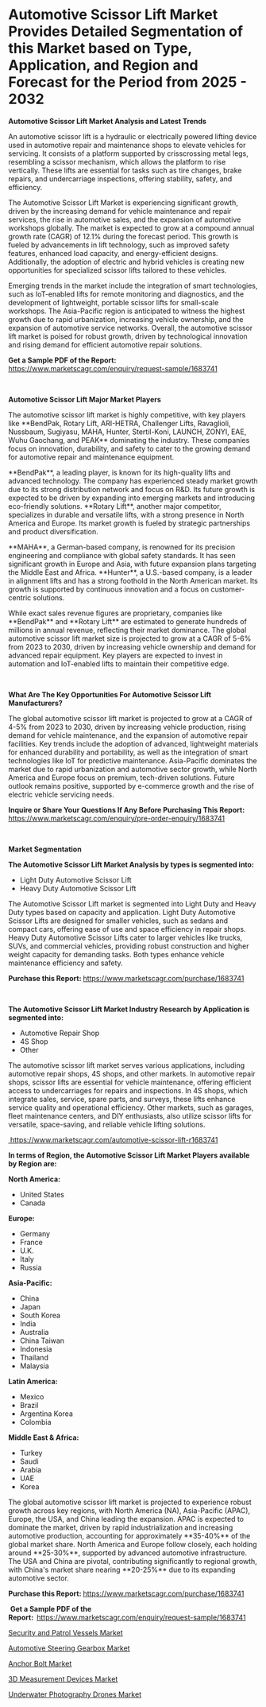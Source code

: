 <p><h1>Automotive Scissor Lift Market Provides Detailed Segmentation of this Market based on Type, Application, and Region and Forecast for the Period from 2025 - 2032</h1></p><p><strong>Automotive Scissor Lift Market Analysis and Latest Trends</strong></p>
<p><p>An automotive scissor lift is a hydraulic or electrically powered lifting device used in automotive repair and maintenance shops to elevate vehicles for servicing. It consists of a platform supported by crisscrossing metal legs, resembling a scissor mechanism, which allows the platform to rise vertically. These lifts are essential for tasks such as tire changes, brake repairs, and undercarriage inspections, offering stability, safety, and efficiency.</p><p>The Automotive Scissor Lift Market is experiencing significant growth, driven by the increasing demand for vehicle maintenance and repair services, the rise in automotive sales, and the expansion of automotive workshops globally. The market is expected to grow at a compound annual growth rate (CAGR) of 12.1% during the forecast period. This growth is fueled by advancements in lift technology, such as improved safety features, enhanced load capacity, and energy-efficient designs. Additionally, the adoption of electric and hybrid vehicles is creating new opportunities for specialized scissor lifts tailored to these vehicles.</p><p>Emerging trends in the market include the integration of smart technologies, such as IoT-enabled lifts for remote monitoring and diagnostics, and the development of lightweight, portable scissor lifts for small-scale workshops. The Asia-Pacific region is anticipated to witness the highest growth due to rapid urbanization, increasing vehicle ownership, and the expansion of automotive service networks. Overall, the automotive scissor lift market is poised for robust growth, driven by technological innovation and rising demand for efficient automotive repair solutions.</p></p>
<p><strong>Get a Sample PDF of the Report:&nbsp;</strong> <a href="https://www.marketscagr.com/enquiry/request-sample/1683741?utm_campaign=2014&utm_medium=2&utm_source=Github&utm_content=ia&utm_term=21012025&utm_id=automotive-scissor-lift">https://www.marketscagr.com/enquiry/request-sample/1683741</a></p>
<p>&nbsp;</p>
<p><strong>Automotive Scissor Lift Major Market Players</strong></p>
<p><p>The automotive scissor lift market is highly competitive, with key players like **BendPak, Rotary Lift, ARI-HETRA, Challenger Lifts, Ravaglioli, Nussbaum, Sugiyasu, MAHA, Hunter, Stertil-Koni, LAUNCH, ZONYI, EAE, Wuhu Gaochang, and PEAK** dominating the industry. These companies focus on innovation, durability, and safety to cater to the growing demand for automotive repair and maintenance equipment.</p><p>**BendPak**, a leading player, is known for its high-quality lifts and advanced technology. The company has experienced steady market growth due to its strong distribution network and focus on R&D. Its future growth is expected to be driven by expanding into emerging markets and introducing eco-friendly solutions. **Rotary Lift**, another major competitor, specializes in durable and versatile lifts, with a strong presence in North America and Europe. Its market growth is fueled by strategic partnerships and product diversification.</p><p>**MAHA**, a German-based company, is renowned for its precision engineering and compliance with global safety standards. It has seen significant growth in Europe and Asia, with future expansion plans targeting the Middle East and Africa. **Hunter**, a U.S.-based company, is a leader in alignment lifts and has a strong foothold in the North American market. Its growth is supported by continuous innovation and a focus on customer-centric solutions.</p><p>While exact sales revenue figures are proprietary, companies like **BendPak** and **Rotary Lift** are estimated to generate hundreds of millions in annual revenue, reflecting their market dominance. The global automotive scissor lift market size is projected to grow at a CAGR of 5-6% from 2023 to 2030, driven by increasing vehicle ownership and demand for advanced repair equipment. Key players are expected to invest in automation and IoT-enabled lifts to maintain their competitive edge.</p></p>
<p>&nbsp;</p>
<p><strong>What Are The Key Opportunities For Automotive Scissor Lift Manufacturers?</strong></p>
<p><p>The global automotive scissor lift market is projected to grow at a CAGR of 4-5% from 2023 to 2030, driven by increasing vehicle production, rising demand for vehicle maintenance, and the expansion of automotive repair facilities. Key trends include the adoption of advanced, lightweight materials for enhanced durability and portability, as well as the integration of smart technologies like IoT for predictive maintenance. Asia-Pacific dominates the market due to rapid urbanization and automotive sector growth, while North America and Europe focus on premium, tech-driven solutions. Future outlook remains positive, supported by e-commerce growth and the rise of electric vehicle servicing needs.</p></p>
<p><strong>Inquire or Share Your Questions If Any Before Purchasing This Report:</strong> <a href="https://www.marketscagr.com/enquiry/pre-order-enquiry/1683741?utm_campaign=2014&utm_medium=2&utm_source=Github&utm_content=ia&utm_term=21012025&utm_id=automotive-scissor-lift">https://www.marketscagr.com/enquiry/pre-order-enquiry/1683741</a></p>
<p>&nbsp;</p>
<p><strong>Market Segmentation</strong></p>
<p><strong>The Automotive Scissor Lift Market Analysis by types is segmented into:</strong></p>
<p><ul><li>Light Duty Automotive Scissor Lift</li><li>Heavy Duty Automotive Scissor Lift</li></ul></p>
<p><p>The Automotive Scissor Lift market is segmented into Light Duty and Heavy Duty types based on capacity and application. Light Duty Automotive Scissor Lifts are designed for smaller vehicles, such as sedans and compact cars, offering ease of use and space efficiency in repair shops. Heavy Duty Automotive Scissor Lifts cater to larger vehicles like trucks, SUVs, and commercial vehicles, providing robust construction and higher weight capacity for demanding tasks. Both types enhance vehicle maintenance efficiency and safety.</p></p>
<p><strong>Purchase this Report:&nbsp;</strong><a href="https://www.marketscagr.com/purchase/1683741?utm_campaign=2014&utm_medium=2&utm_source=Github&utm_content=ia&utm_term=21012025&utm_id=automotive-scissor-lift">https://www.marketscagr.com/purchase/1683741</a></p>
<p>&nbsp;</p>
<p><strong>The Automotive Scissor Lift Market Industry Research by Application is segmented into:</strong></p>
<p><ul><li>Automotive Repair Shop</li><li>4S Shop</li><li>Other</li></ul></p>
<p><p>The automotive scissor lift market serves various applications, including automotive repair shops, 4S shops, and other markets. In automotive repair shops, scissor lifts are essential for vehicle maintenance, offering efficient access to undercarriages for repairs and inspections. In 4S shops, which integrate sales, service, spare parts, and surveys, these lifts enhance service quality and operational efficiency. Other markets, such as garages, fleet maintenance centers, and DIY enthusiasts, also utilize scissor lifts for versatile, space-saving, and reliable vehicle lifting solutions.</p></p>
<p><a href="https://www.marketscagr.com/automotive-scissor-lift-r1683741?utm_campaign=2014&utm_medium=2&utm_source=Github&utm_content=ia&utm_term=21012025&utm_id=automotive-scissor-lift">&nbsp;https://www.marketscagr.com/automotive-scissor-lift-r1683741</a></p>
<p><strong>In terms of Region, the Automotive Scissor Lift Market Players available by Region are:</strong></p>
<p>
    <p> <strong> North America: </strong>
        <ul>
            <li>United States</li>
            <li>Canada</li>
        </ul>
        </p> 
    <p> <strong> Europe: </strong>
        <ul>
            <li>Germany</li>
            <li>France</li>
            <li>U.K.</li>
            <li>Italy</li>
            <li>Russia</li>
        </ul>
        </p> 
    <p> <strong> Asia-Pacific: </strong>
        <ul>
            <li>China</li>
            <li>Japan</li>
            <li>South Korea</li>
            <li>India</li>
            <li>Australia</li>
            <li>China Taiwan</li>
            <li>Indonesia</li>
            <li>Thailand</li>
            <li>Malaysia</li>
        </ul>
        </p> 
    <p> <strong> Latin America: </strong>
        <ul>
            <li>Mexico</li>
            <li>Brazil</li>
            <li>Argentina Korea</li>
            <li>Colombia</li>
        </ul>
        </p> 
    <p> <strong> Middle East & Africa: </strong>
        <ul>
            <li>Turkey</li>
            <li>Saudi</li>
            <li>Arabia</li>
            <li>UAE</li>
            <li>Korea</li>
        </ul>
    </p>
    </p>
<p><p>The global automotive scissor lift market is projected to experience robust growth across key regions, with North America (NA), Asia-Pacific (APAC), Europe, the USA, and China leading the expansion. APAC is expected to dominate the market, driven by rapid industrialization and increasing automotive production, accounting for approximately **35-40%** of the global market share. North America and Europe follow closely, each holding around **25-30%**, supported by advanced automotive infrastructure. The USA and China are pivotal, contributing significantly to regional growth, with China's market share nearing **20-25%** due to its expanding automotive sector.</p></p>
<p><strong>Purchase this Report: </strong><a href="https://www.marketscagr.com/purchase/1683741?utm_campaign=2014&utm_medium=2&utm_source=Github&utm_content=ia&utm_term=21012025&utm_id=automotive-scissor-lift">https://www.marketscagr.com/purchase/1683741</a></p>
<p>&nbsp;<strong>Get a Sample PDF of the Report:&nbsp;&nbsp;</strong><a href="https://www.marketscagr.com/enquiry/request-sample/1683741?utm_campaign=2014&utm_medium=2&utm_source=Github&utm_content=ia&utm_term=21012025&utm_id=automotive-scissor-lift">https://www.marketscagr.com/enquiry/request-sample/1683741</a></p>
<p><strong></strong></p>
<p><p><a href="https://www.linkedin.com/pulse/projected-growth-security-patrol-vessels-market-size-drivers-i73ce?utm_campaign=2014&utm_medium=2&utm_source=Github&utm_content=ia&utm_term=21012025&utm_id=automotive-scissor-lift">Security and Patrol Vessels Market</a></p><p><a href="https://github.com/YashRP12/Market-Research-Report-List-7/blob/main/automotive-steering-gearbox-market.md?utm_campaign=2014&utm_medium=2&utm_source=Github&utm_content=ia&utm_term=21012025&utm_id=automotive-scissor-lift">Automotive Steering Gearbox Market</a></p><p><a href="https://www.linkedin.com/pulse/future-growth-anchor-bolt-market-projected-149-cagr-from-sz74e?utm_campaign=2014&utm_medium=2&utm_source=Github&utm_content=ia&utm_term=21012025&utm_id=automotive-scissor-lift">Anchor Bolt Market</a></p><p><a href="https://www.linkedin.com/pulse/3d-measurement-devices-market-expansion-comprehensive-tkspc?utm_campaign=2014&utm_medium=2&utm_source=Github&utm_content=ia&utm_term=21012025&utm_id=automotive-scissor-lift">3D Measurement Devices Market</a></p><p><a href="https://www.linkedin.com/pulse/underwater-photography-drones-market-includes-complete-fgt0c?utm_campaign=2014&utm_medium=2&utm_source=Github&utm_content=ia&utm_term=21012025&utm_id=automotive-scissor-lift">Underwater Photography Drones Market</a></p></p>
